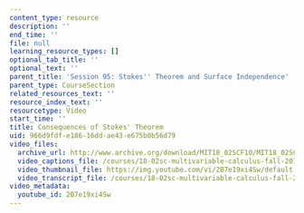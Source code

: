 ```yaml
---
content_type: resource
description: ''
end_time: ''
file: null
learning_resource_types: []
optional_tab_title: ''
optional_text: ''
parent_title: 'Session 95: Stokes'' Theorem and Surface Independence'
parent_type: CourseSection
related_resources_text: ''
resource_index_text: ''
resourcetype: Video
start_time: ''
title: Consequences of Stokes' Theorem
uid: 966d9fdf-e186-16dd-ae43-e675b0b56d79
video_files:
  archive_url: http://www.archive.org/download/MIT18_02SCF10/MIT18_02SCF10Rec_69_300k.mp4
  video_captions_file: /courses/18-02sc-multivariable-calculus-fall-2010/63a4ca3265335ce1b636fb9cd8084ee6_2B7e19xi4Sw.vtt
  video_thumbnail_file: https://img.youtube.com/vi/2B7e19xi4Sw/default.jpg
  video_transcript_file: /courses/18-02sc-multivariable-calculus-fall-2010/9c64152da000f3eaa36b24c02632a16e_2B7e19xi4Sw.pdf
video_metadata:
  youtube_id: 2B7e19xi4Sw
---
```

